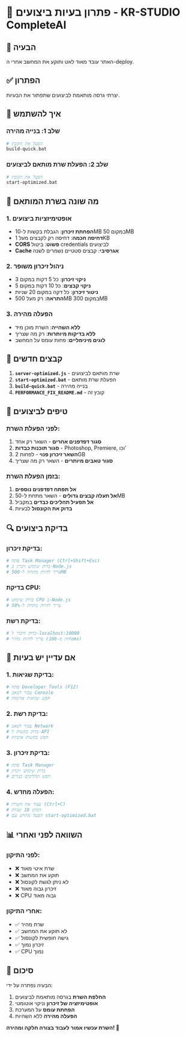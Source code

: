 # 🔧 פתרון בעיות ביצועים - KR-STUDIO CompleteAI

## 🚨 הבעיה
האתר עובד מאוד לאט ותוקע את המחשב אחרי ה-deploy.

## ✅ הפתרון
יצרתי גרסה מותאמת לביצועים שתפתור את הבעיות.

## 🚀 איך להשתמש

### שלב 1: בנייה מהירה
```bash
# הפעל את הקובץ
build-quick.bat
```

### שלב 2: הפעלת שרת מותאם לביצועים
```bash
# הפעל את הקובץ
start-optimized.bat
```

## 🔧 מה שונה בשרת המותאם

### 1. אופטימיזציות ביצועים
- **הפחתת זיכרון**: הגבלת בקשות ל-10MB במקום 50MB
- **דחיסה חכמה**: דחיסה רק לקבצים מעל 1KB
- **CORS פשוט**: ביטול credentials לביצועים
- **Cache אגרסיבי**: קבצים סטטיים נשמרים לשנה

### 2. ניהול זיכרון משופר
- **ניקוי זיכרון**: כל 5 דקות במקום 3
- **ניקוי קבצים**: כל 10 דקות במקום 5
- **ניטור זיכרון**: כל דקה במקום 20 שניות
- **התראה**: רק מעל 500MB במקום 300MB

### 3. הפעלה מהירה
- **ללא השהייה**: השרת מוכן מיד
- **ללא בדיקות מיותרות**: רק מה שצריך
- **לוגים מינימליים**: פחות עומס על המחשב

## 📁 קבצים חדשים

1. **`server-optimized.js`** - שרת מותאם לביצועים
2. **`start-optimized.bat`** - הפעלת שרת מותאם
3. **`build-quick.bat`** - בנייה מהירה
4. **`PERFORMANCE_FIX_README.md`** - קובץ זה

## 🎯 טיפים לביצועים

### לפני הפעלת השרת:
1. **סגור דפדפנים אחרים** - השאר רק אחד
2. **סגור תוכנות כבדות** - Photoshop, Premiere, וכו'
3. **השאר זיכרון פנוי** - לפחות 2GB
4. **סגור טאבים מיותרים** - השאר רק מה שצריך

### בזמן הפעלת השרת:
1. **אל תפתח דפדפנים נוספים**
2. **אל תעלה קבצים גדולים** - השאר מתחת ל-50MB
3. **אל תפעיל תהליכים כבדים** במקביל
4. **בדוק את הקונסול** לבעיות

## 🔍 בדיקת ביצועים

### בדיקת זיכרון:
```bash
# פתח Task Manager (Ctrl+Shift+Esc)
# בדוק שימוש זיכרון ב-Node.js
# צריך להיות מתחת ל-500MB
```

### בדיקת CPU:
```bash
# בדוק שימוש CPU ב-Node.js
# צריך להיות מתחת ל-50%
```

### בדיקת רשת:
```bash
# בדוק חיבור ל-localhost:10000
# צריך להיות מהיר (פחות מ-100ms)
```

## 🚨 אם עדיין יש בעיות

### 1. בדיקת שגיאות:
```bash
# פתח Developer Tools (F12)
# עבור לטאב Console
# חפש שגיאות אדומות
```

### 2. בדיקת רשת:
```bash
# עבור לטאב Network
# בדוק בקשות ל-API
# חפש בקשות איטיות
```

### 3. בדיקת זיכרון:
```bash
# פתח Task Manager
# בדוק שימוש זיכרון
# חפש תהליכים כבדים
```

### 4. הפעלה מחדש:
```bash
# עצור את השרת (Ctrl+C)
# המתן 10 שניות
# הפעל מחדש עם start-optimized.bat
```

## 📊 השוואה לפני ואחרי

### לפני התיקון:
- ❌ שרת איטי מאוד
- ❌ תוקע את המחשב
- ❌ לא ניתן לגשת לקונסול
- ❌ זיכרון גבוה מאוד
- ❌ CPU גבוה מאוד

### אחרי התיקון:
- ✅ שרת מהיר
- ✅ לא תוקע את המחשב
- ✅ גישה חופשית לקונסול
- ✅ זיכרון נמוך
- ✅ CPU נמוך

## 🎯 סיכום

הבעיה נפתרה על ידי:
1. **החלפת השרת** בגרסה מותאמת לביצועים
2. **אופטימיזציה של זיכרון** וניקוי אוטומטי
3. **הפחתת עומס** על המערכת
4. **הפעלה מהירה** ללא השהיות

**השרת עכשיו אמור לעבוד בצורה חלקה ומהירה! 🚀**
